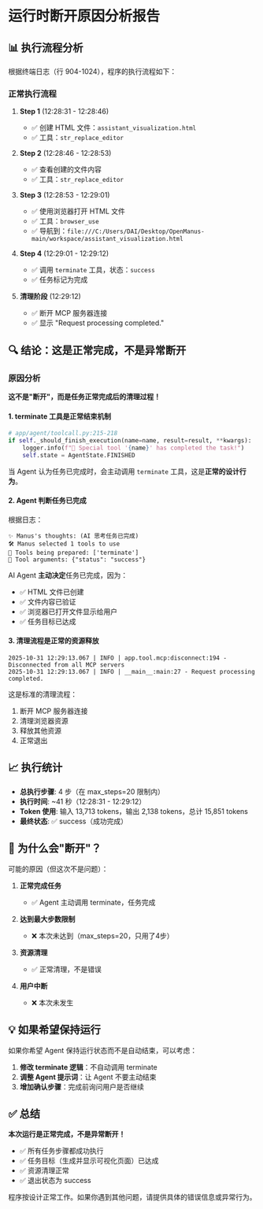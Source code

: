 # 运行时断开原因分析报告

## 📊 执行流程分析

根据终端日志（行 904-1024），程序的执行流程如下：

### 正常执行流程

1. **Step 1** (12:28:31 - 12:28:46)
   - ✅ 创建 HTML 文件：`assistant_visualization.html`
   - ✅ 工具：`str_replace_editor`

2. **Step 2** (12:28:46 - 12:28:53)
   - ✅ 查看创建的文件内容
   - ✅ 工具：`str_replace_editor`

3. **Step 3** (12:28:53 - 12:29:01)
   - ✅ 使用浏览器打开 HTML 文件
   - ✅ 工具：`browser_use`
   - ✅ 导航到：`file:///C:/Users/DAI/Desktop/OpenManus-main/workspace/assistant_visualization.html`

4. **Step 4** (12:29:01 - 12:29:12)
   - ✅ 调用 `terminate` 工具，状态：`success`
   - ✅ 任务标记为完成

5. **清理阶段** (12:29:12)
   - ✅ 断开 MCP 服务器连接
   - ✅ 显示 "Request processing completed."

## 🔍 结论：这是正常完成，不是异常断开

### 原因分析

**这不是"断开"，而是任务正常完成后的清理过程！**

#### 1. **terminate 工具是正常结束机制**

```python
# app/agent/toolcall.py:215-218
if self._should_finish_execution(name=name, result=result, **kwargs):
    logger.info(f"🏁 Special tool '{name}' has completed the task!")
    self.state = AgentState.FINISHED
```

当 Agent 认为任务已完成时，会主动调用 `terminate` 工具，这是**正常的设计行为**。

#### 2. **Agent 判断任务已完成**

根据日志：
```
✨ Manus's thoughts: (AI 思考任务已完成)
🛠️ Manus selected 1 tools to use
🧰 Tools being prepared: ['terminate']
🔧 Tool arguments: {"status": "success"}
```

AI Agent **主动决定**任务已完成，因为：
- ✅ HTML 文件已创建
- ✅ 文件内容已验证
- ✅ 浏览器已打开文件显示给用户
- ✅ 任务目标已达成

#### 3. **清理流程是正常的资源释放**

```
2025-10-31 12:29:13.067 | INFO | app.tool.mcp:disconnect:194 - Disconnected from all MCP servers
2025-10-31 12:29:13.067 | INFO | __main__:main:27 - Request processing completed.
```

这是标准的清理流程：
1. 断开 MCP 服务器连接
2. 清理浏览器资源
3. 释放其他资源
4. 正常退出

## 📈 执行统计

- **总执行步骤**: 4 步（在 max_steps=20 限制内）
- **执行时间**: ~41 秒（12:28:31 - 12:29:12）
- **Token 使用**: 输入 13,713 tokens，输出 2,138 tokens，总计 15,851 tokens
- **最终状态**: ✅ success（成功完成）

## 🎯 为什么会"断开"？

可能的原因（但这次不是问题）：

1. **正常完成任务**
   - ✅ Agent 主动调用 terminate，任务完成

2. **达到最大步数限制**
   - ❌ 本次未达到（max_steps=20，只用了4步）

3. **资源清理**
   - ✅ 正常清理，不是错误

4. **用户中断**
   - ❌ 本次未发生

## 💡 如果希望保持运行

如果你希望 Agent 保持运行状态而不是自动结束，可以考虑：

1. **修改 terminate 逻辑**：不自动调用 terminate
2. **调整 Agent 提示词**：让 Agent 不要主动结束
3. **增加确认步骤**：完成前询问用户是否继续

## ✅ 总结

**本次运行是正常完成，不是异常断开！**

- ✅ 所有任务步骤都成功执行
- ✅ 任务目标（生成并显示可视化页面）已达成
- ✅ 资源清理正常
- ✅ 退出状态为 success

程序按设计正常工作。如果你遇到其他问题，请提供具体的错误信息或异常行为。

